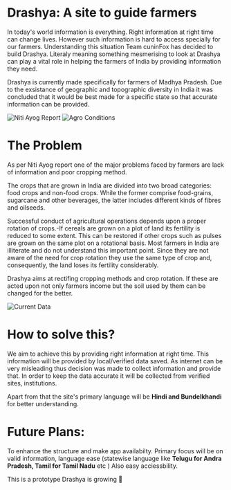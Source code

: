# Drashya: A site to guide farmers
In today's world information is everything. Right information at right time can change lives. However such information is hard to access specially for our farmers. Understanding this situation Team cuninFox has decided to build Drashya. Literaly meaning something mesmerising to look at Drashya can play a vital role in helping the farmers of India by providing information they need.


Drashya is currently made specifically for farmers of Madhya Pradesh. Due to the exsistance of geographic and topographic diversity in India it was concluded that it would be best made for a specific state so that accurate information can be provided.

![Niti Ayog Report](https://github.com/pradhuman1/Drashya/blob/main/Image/FarmerS1.png)
![Agro Conditions](https://github.com/pradhuman1/Drashya/blob/main/Image/AgroCulture.jpg)



# The Problem
As per Niti Ayog report one of the major problems faced by farmers are lack of information and poor cropping method. 

The crops that are grown in India are divided into two broad categories: food crops and non-food crops. While the former comprise food-grains, sugarcane and other beverages, the latter includes different kinds of fibres and oilseeds.

Successful conduct of agricultural operations depends upon a proper rotation of crops.-If cereals are grown on a plot of land its fertility is reduced to some extent. This can be restored if other crops such as pulses are grown on the same plot on a rotational basis. Most farmers in India are illiterate and do not understand this important point. Since they are not aware of the need for crop rotation they use the same type of crop and, consequently, the land loses its fertility considerably.

Drashya aims at rectifing cropping methods and crop rotation. If these are acted upon not only farmers income but the soil used by them can be changed for the better.

![Current Data](https://github.com/pradhuman1/Drashya/blob/main/Image/FarmerS2.png)

# How to solve this?
We aim to achieve this by providing right information at right time. This information will be provided by local/verified data saved. As internet can be very misleading thus decision was made to collect information and provide that. In order to keep the data accurate it will be collected from verified sites, institutions. 

Apart from that the site's primary language will be **Hindi and Bundelkhandi** for better understanding. 

# Future Plans:
To enhance the structure and make app availabilty. Primary focus will be on valid information, language ease (statewise language like **Telugu for Andra Pradesh, Tamil for Tamil Nadu** etc ) Also easy acciessbility. 

This is a prototype Drashya is growing :ear_of_rice:
